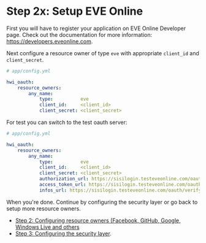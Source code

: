 Step 2x: Setup EVE Online 
=========================
First you will have to register your application on EVE Online Developer page. Check out the
documentation for more information: https://developers.eveonline.com.

Next configure a resource owner of type `eve` with appropriate `client_id` and `client_secret`.

```yaml
# app/config.yml

hwi_oauth:
    resource_owners:
        any_name:
            type:          eve
            client_id:     <client_id>
            client_secret: <client_secret>
```

For test you can switch to the test oauth server:

```yaml
# app/config.yml

hwi_oauth:
    resource_owners:
        any_name:
            type:          eve
            client_id:     <client_id>
            client_secret: <client_secret>
            authorization_url: https://sisilogin.testeveonline.com/oauth/authorize,
            access_token_url: https://sisilogin.testeveonline.com/oauth/token,
            infos_url: https://sisilogin.testeveonline.com/oauth/verify,
```


When you're done. Continue by configuring the security layer or go back to setup more resource owners.

- [Step 2: Configuring resource owners (Facebook, GitHub, Google, Windows Live and others](../2-configuring_resource_owners.md)
- [Step 3: Configuring the security layer](../3-configuring_the_security_layer.md).
